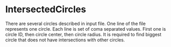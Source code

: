 # IntersectedCircles
There are several circles described in input file. One line of the file represents one circle. Each line is set of coma separated values. First one is circle ID, then circle center, then circle radius.  It is required to find biggest circle that does not have intersections with other circles.
